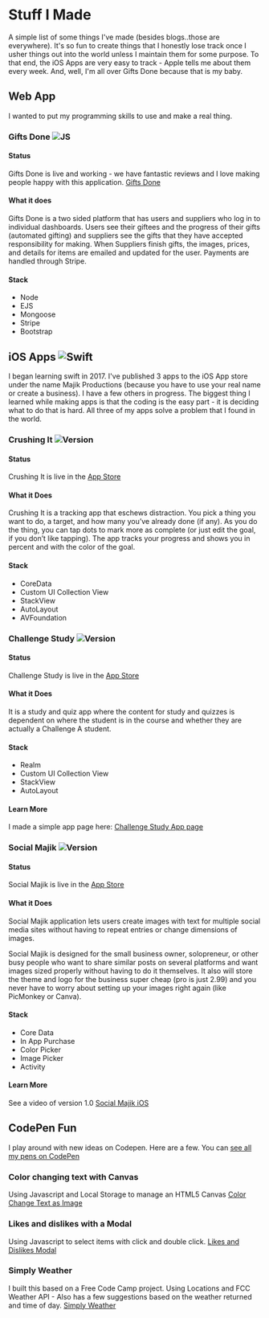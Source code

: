 # Stuff I Made
A simple list of some things I've made (besides blogs..those are everywhere). It's so fun to create things that I honestly lose track once I usher things out into the world unless I maintain them for some purpose. To that end, the iOS Apps are very easy to track - Apple tells me about them every week. And, well, I'm all over Gifts Done because that is my baby. 

## Web App
I wanted to put my programming skills to use and make a real thing.  

### Gifts Done ![JS](https://img.shields.io/badge/language-js-green.svg)

#### Status 
Gifts Done is live and working - we have fantastic reviews and I love making people happy with this application. [Gifts Done](https://www.gifts-done.com/)

#### What it does
Gifts Done is a two sided platform that has users and suppliers who log in to individual dashboards. Users see their giftees and the progress of their gifts (automated gifting) and suppliers see the gifts that they have accepted responsibility for making. When Suppliers finish gifts, the images, prices, and details for items are emailed and updated for the user. Payments are handled through Stripe.

#### Stack
- Node 
- EJS
- Mongoose
- Stripe
- Bootstrap

## iOS Apps ![Swift](https://img.shields.io/badge/language-swift-yellow.svg)
I began learning swift in 2017. I've published 3 apps to the iOS App store under the name Majik Productions (because you have to use your real name or create a business). I have a few others in progress. The biggest thing I learned while making apps is that the coding is the easy part - it is deciding what to do that is hard. All three of my apps solve a problem that I found in the world. 

### Crushing It ![Version](https://img.shields.io/itunes/v/1301094512.svg) 
#### Status
Crushing It is live in the [App Store](https://itunes.apple.com/us/app/crushing-it/id1301094512?ls=1&mt=8)

#### What it Does
Crushing It is a tracking app that eschews distraction. You pick a thing you want to do, a target, and how many you’ve already done (if any). As you do the thing, you can tap dots to mark more as complete (or just edit the goal, if you don’t like tapping). The app tracks your progress and shows you in percent and with the color of the goal.

#### Stack
- CoreData 
- Custom UI Collection View
- StackView
- AutoLayout
- AVFoundation

### Challenge Study ![Version](https://img.shields.io/itunes/v/1309353441.svg) 

#### Status
Challenge Study is live in the [App Store](https://itunes.apple.com/us/app/challenge-study/id1309353441?mt=8)

#### What it Does
It is a study and quiz app where the content for study and quizzes is dependent on where the student is in the course and whether they are actually a Challenge A student. 

#### Stack
- Realm 
- Custom UI Collection View
- StackView
- AutoLayout

#### Learn More
I made a simple app page here: [Challenge Study App page](https://github.com/majikproductions/challenge-study)

### Social Majik ![Version](https://img.shields.io/itunes/v/1391525738.svg) 

#### Status
Social Majik is live in the [App Store](https://itunes.apple.com/us/app/social-majik/id1391525738?mt=8)

#### What it Does
Social Majik application lets users create images with text for multiple social media sites without having to repeat entries or change dimensions of images. 

Social Majik is designed for the small business owner, solopreneur, or other busy people who want to share similar posts on several platforms and want images sized properly without having to do it themselves. It also will store the theme and logo for the business super cheap (pro is just 2.99) and you never have to worry about setting up your images right again (like PicMonkey or Canva).

#### Stack
- Core Data
- In App Purchase
- Color Picker
- Image Picker
- Activity

#### Learn More
See a video of version 1.0 [Social Majik iOS](https://majikproductions.github.io/social-majik/)

## CodePen Fun
I play around with new ideas on Codepen. Here are a few. You can [see all my pens on CodePen](https://codepen.io/jessachandler/) 

### Color changing text with Canvas
Using Javascript and Local Storage to manage an HTML5 Canvas
[Color Change Text as Image](https://codepen.io/jessachandler/pen/bxRpMb)

### Likes and dislikes with a Modal
Using Javascript to select items with click and double click. 
[Likes and Dislikes Modal](https://codepen.io/jessachandler/pen/BGwWLB)

### Simply Weather 
I built this based on a Free Code Camp project. Using Locations and FCC Weather API - Also has a few suggestions based on the weather returned and time of day.
[Simply Weather](https://codepen.io/jessachandler/pen/qjeWRM)
